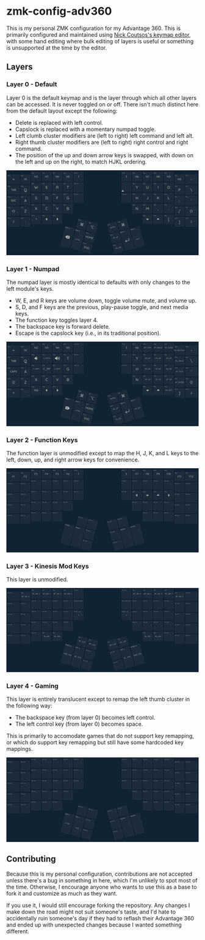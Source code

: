 # zmk-config-adv360

This is my personal ZMK configuration for my Advantage 360. This is primarily
configured and maintained using [Nick Coutsos's keymap editor][editor], with
some hand editing where bulk editing of layers is useful or something is
unsupported at the time by the editor.

[editor]: https://github.com/nickcoutsos/keymap-editor

## Layers

### Layer 0 - Default

Layer 0 is the default keymap and is the layer through which all other layers
can be accessed. It is never toggled on or off. There isn't much distinct here
from the default layout except the following:

  * Delete is replaced with left control.
  * Capslock is replaced with a momentary numpad toggle.
  * Left clumb cluster modifiers are (left to right) left command and left alt.
  * Right thumb cluster modifiers are (left to right) right control and right
    command.
  * The position of the up and down arrow keys is swapped, with down on the left
    and up on the right, to match HJKL ordering.

![A screenshot of the default layer 0 key mappings](/static/layer-0.png)

### Layer 1 - Numpad

The numpad layer is mostly identical to defaults with only changes to the left
module's keys.

  * W, E, and R keys are volume down, toggle volume mute, and volume up.
  * S, D, and F keys are the previous, play-pause toggle, and next media keys.
  * The function key toggles layer 4.
  * The backspace key is forward delete.
  * Escape is the capslock key (i.e., in its traditional position).

![A screenshot of the number pad layer 1 key mappings](/static/layer-1.png)

### Layer 2 - Function Keys

The function layer is unmodified except to map the H, J, K, and L keys to the
left, down, up, and right arrow keys for convenience.

![A screenshot of the function key layer 2 key mappings](/static/layer-2.png)

### Layer 3 - Kinesis Mod Keys

This layer is unmodified.

![A screenshot of the Kinesis modifier key layer 3 key mappings](/static/layer-3.png)

### Layer 4 - Gaming

This layer is entirely translucent except to remap the left thumb cluster in the
following way:

  * The backspace key (from layer 0) becomes left control.
  * The left control key (from layer 0) becomes space.

This is primarily to accomodate games that do not support key remapping, or
which do support key remapping but still have some hardcoded key mappings.

![A screenshot of the gaming key layer 4 key mappings](/static/layer-4.png)

## Contributing

Because this is my personal configuration, contributions are not accepted unless
there's a bug in something in here, which I'm unlikely to spot most of the time.
Otherwise, I encourage anyone who wants to use this as a base to fork it and
customize as much as they want.

If you use it, I would still encourage forking the repository. Any changes
I make down the road might not suit someone's taste, and I'd hate to
accidentally ruin someone's day if they had to reflash their Advantage 360 and
ended up with unexpected changes because I wanted something different.
